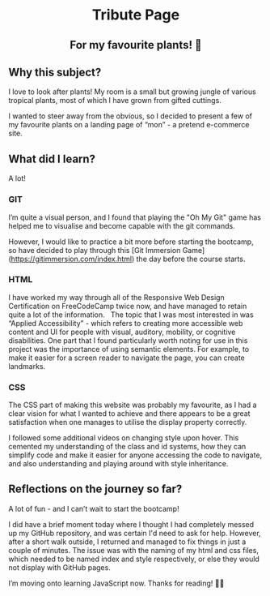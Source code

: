 <h1 align="center">
Tribute Page
</h1>
<h2 align="center">
For my favourite plants! 🌱
</h2>

## Why this subject?

I love to look after plants! My room is a small but growing jungle of various tropical plants, most of which I have grown from gifted cuttings. 

I wanted to steer away from the obvious, so I decided to present a few of my favourite plants on a landing page of “mon” - a pretend e-commerce site. 

## What did I learn?

A lot! 

### GIT

I’m quite a visual person, and I found that playing the "Oh My Git" game has helped me to visualise and become capable with the git commands.

However, I would like to practice a bit more before starting the bootcamp, so have decided to play through this [Git Immersion Game] (https://gitimmersion.com/index.html) the day before the course starts.

### HTML

I have worked my way through all of the Responsive Web Design Certification on FreeCodeCamp twice now, and have managed to retain quite a lot of the information.   The topic that I was most interested in was “Applied Accessibility” - which refers to creating more accessible web content and UI for people with visual, auditory, mobility, or cognitive disabilities. One part that I found particularly worth noting for use in this project was the importance of using semantic elements. For example, to make it easier for a screen reader to navigate the page, you can create landmarks.

### CSS

The CSS part of making this website was probably my favourite, as I had a clear vision for what I wanted to achieve and there appears to be a great satisfaction when one manages to utilise the display property correctly. 

I followed some additional videos on changing style upon hover. This cemented my understanding of the class and id systems, how they can simplify code and make it easier for anyone accessing the code to navigate, and also understanding and playing around with style inheritance. 


## Reflections on the journey so far?

A lot of fun - and I can’t wait to start the bootcamp!

I did have a brief moment today where I thought I had completely messed up my GitHub repository, and was certain I'd need to ask for help. However, after a short walk outside, I returned and managed to fix things in just a couple of minutes. The issue was with the naming of my html and css files, which needed to be named index and style respectively,
or else they would not display with GitHub pages.

I’m moving onto learning JavaScript now. Thanks for reading! 🧑‍🔬

